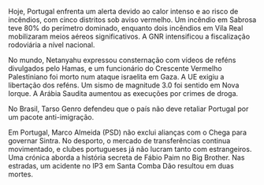Hoje, Portugal enfrenta um alerta devido ao calor intenso e ao risco de incêndios, com cinco distritos sob aviso vermelho. Um incêndio em Sabrosa teve 80% do perímetro dominado, enquanto dois incêndios em Vila Real mobilizaram meios aéreos significativos. A GNR intensificou a fiscalização rodoviária a nível nacional.

No mundo, Netanyahu expressou consternação com vídeos de reféns divulgados pelo Hamas, e um funcionário do Crescente Vermelho Palestiniano foi morto num ataque israelita em Gaza. A UE exigiu a libertação dos reféns. Um sismo de magnitude 3.0 foi sentido em Nova Iorque. A Arábia Saudita aumentou as execuções por crimes de droga.

No Brasil, Tarso Genro defendeu que o país não deve retaliar Portugal por um pacote anti-imigração.

Em Portugal, Marco Almeida (PSD) não exclui alianças com o Chega para governar Sintra. No desporto, o mercado de transferências continua movimentado, e clubes portugueses já não lucram tanto com estrangeiros. Uma crónica aborda a história secreta de Fábio Paim no Big Brother. Nas estradas, um acidente no IP3 em Santa Comba Dão resultou em duas mortes.